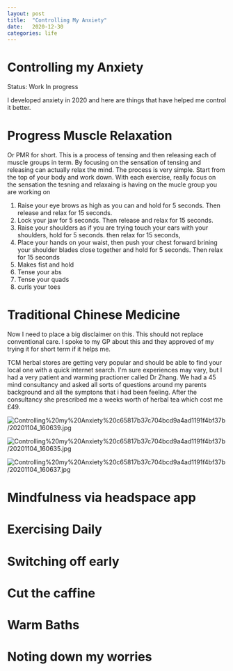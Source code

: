 ```yaml
---
layout: post
title:  "Controlling My Anxiety"
date:   2020-12-30
categories: life
---
```


# Controlling my Anxiety

Status: Work In progress

I developed anxiety in 2020 and here are things that have helped me control it better.

# Progress Muscle Relaxation

Or PMR for short. This is a process of tensing and then releasing each of muscle groups in term. By focusing on the sensation of tensing and releasing can actually relax the mind. The process is very simple. Start from the top of your body and work down. With each exercise, really focus on the sensation the tesning and relaxaing is having on the mucle group you are working on

1. Raise your eye brows as high as you can and hold for 5 seconds. Then release and relax for 15 seconds.
2. Lock your jaw for 5 seconds. Then release and relax for 15 seconds.
3. Raise your shoulders as if you are trying touch your ears with your shoulders, hold for 5 seconds. then relax for 15 seconds,
4. Place your hands on your waist, then push your chest forward brining your shoulder blades close together and hold for 5 seconds. Then relax for 15 seconds
5. Makes fist and hold
6. Tense your abs
7. Tense your quads
8. curls your toes

# Traditional Chinese Medicine

Now I need to place a big disclaimer on this. This should not replace conventional care. I spoke to my GP about this and they approved of my trying it for short term if it helps me.

TCM herbal stores are getting very popular and should be able to find your local one with a quick internet search.  I'm sure experiences may vary, but I had a very patient and warming practioner called Dr Zhang. We had a 45 mind consultancy and asked all sorts of questions around my parents background and all the symptons that i had been feeling. After the consultancy she prescribed me a weeks worth of herbal tea which cost me £49.

 

![Controlling%20my%20Anxiety%20c65817b37c704bcd9a4ad1191f4bf37b/20201104_160639.jpg](Controlling%20my%20Anxiety%20c65817b37c704bcd9a4ad1191f4bf37b/20201104_160639.jpg)

![Controlling%20my%20Anxiety%20c65817b37c704bcd9a4ad1191f4bf37b/20201104_160635.jpg](Controlling%20my%20Anxiety%20c65817b37c704bcd9a4ad1191f4bf37b/20201104_160635.jpg)

![Controlling%20my%20Anxiety%20c65817b37c704bcd9a4ad1191f4bf37b/20201104_160637.jpg](Controlling%20my%20Anxiety%20c65817b37c704bcd9a4ad1191f4bf37b/20201104_160637.jpg)

# Mindfulness via headspace app

# Exercising Daily

# Switching off early

# Cut the caffine

# Warm Baths

# Noting down my worries